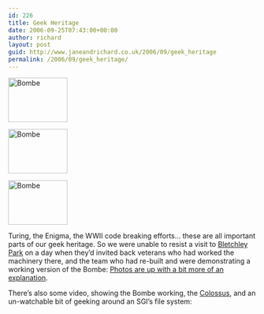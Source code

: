 ```yaml
---
id: 226
title: Geek Heritage
date: 2006-09-25T07:43:00+00:00
author: richard
layout: post
guid: http://www.janeandrichard.co.uk/2006/09/geek_heritage
permalink: /2006/09/geek_heritage/
---
```

[<img src="http://www.janeandrichard.co.uk/photos/bletchleypark2006/img/thumbimg_2772.jpg" width="120" height="90" alt="Bombe" />](http://v1.janeandrichard.co.uk/photos/bletchleypark2006/)

[<img src="http://www.janeandrichard.co.uk/photos/bletchleypark2006/img/thumbimg_2820.jpg" width="120" height="90" alt="Bombe" />](http://v1.janeandrichard.co.uk/photos/bletchleypark2006/)

[<img src="http://www.janeandrichard.co.uk/photos/bletchleypark2006/img/thumbimg_2770.jpg" width="120" height="90" alt="Bombe" />](http://v1.janeandrichard.co.uk/photos/bletchleypark2006/) 

Turing, the Enigma, the WWII code breaking efforts&#8230; these are all important parts of our geek heritage. So we were unable to resist a visit to [Bletchley Park](http://www.bletchleypark.org.uk/) on a day when they&#8217;d invited back veterans who had worked the machinery there, and the team who had re-built and were demonstrating a working version of the Bombe: [Photos are up with a bit more of an explanation](http://v1.janeandrichard.co.uk/photos/bletchleypark2006/). 

There&#8217;s also some video, showing the Bombe working, the [Colossus](http://www.codesandciphers.org.uk/), and an un-watchable bit of geeking around an SGI&#8217;s file system:

<vid src="http://www.janeandrichard.co.uk/blog/img/2006/09/BletchleyPark.mov" width="320" height="240" />